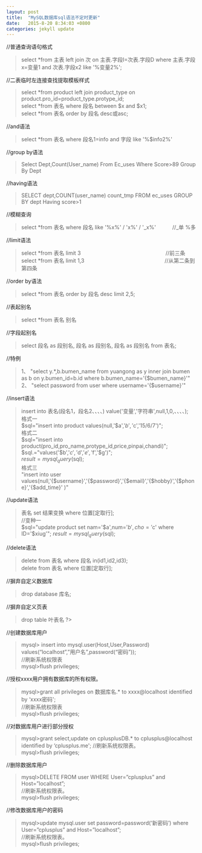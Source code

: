 ```yaml
---
layout: post
title:  "MySQL数据库sql语法不定时更新"
date:   2015-8-20 8:34:03 +0800
categories: jekyll update
---
```


//普通查询语句格式

>select *from 主表 left join 次 on 主表.字段I=次表.字段D where 主表.字段x=变量1 and 次表.字段x2 like '%变量2%';

//二表临时左连接查找提取模板样式

>select *from product left join product_type on product.pro_id=product_type.protype_id;  
select *from 表名 where 段名 between $x and $x1;  
select *from 表名 order by 段名 desc或asc;

//and语法

>select *from 表名 where 段名1=info and 字段 like '%$info2%'      

//group by语法

>Select Dept,Count(User_name) From Ec_uses Where Score>89 Group By Dept  

//having语法

>SELECT dept,COUNT(user_name) count_tmp FROM ec_uses GROUP BY dept Having score>1      

//模糊查询

>select *from 表名 where 段名 like '%x%' / 'x%' / '_x%'
&#160;&#160;&#160;&#160;&#160;&#160;&#160;&#160;&#160;&#160;//_单 %多          

//limit语法

>select *from 表名 limit 3
&#160;&#160;&#160;&#160;&#160;&#160;&#160;&#160;&#160;&#160;&#160;&#160;&#160;&#160;&#160;&#160;&#160;&#160;&#160;&#160;&#160;&#160;&#160;&#160;&#160;&#160;&#160;&#160;&#160;&#160;&#160;&#160;&#160;&#160;&#160;&#160;&#160;&#160;&#160;&#160;&#160;&#160;&#160;&#160;&#160;&#160;&#160;&#160;&#160;&#160;&#160;&#160;&#160;&#160;&#160;&#160;//前三条  
select *from 表名 limit 1,3
&#160;&#160;&#160;&#160;&#160;&#160;&#160;&#160;&#160;&#160;&#160;&#160;&#160;&#160;&#160;&#160;&#160;&#160;&#160;&#160;&#160;&#160;&#160;&#160;&#160;&#160;&#160;&#160;&#160;&#160;&#160;&#160;&#160;&#160;&#160;&#160;&#160;&#160;&#160;&#160;&#160;&#160;&#160;&#160;&#160;&#160;&#160;&#160;&#160;&#160;&#160;&#160;&#160;//从第二条到第四条       

//order by语法

>select *from 表名 order by 段名 desc limit 2,5;			               

//表起别名

>select *from 表名 别名						                                 

//字段起别名

>select 段名 as 段别名, 段名 as 段别名, 段名 as 段别名 from 表名;              

//特例

>1、 "select y.*,b.bumen_name from yuangong as y inner join bumen as b on y.bumen_id=b.id  where b.bumen_name='{$bumen_name}'"  
>2、 "select password from user where username='{$username}'"            

//insert语法

>insert into 表名(段名1，段名2、、、、) value('变量','字符串',null,1,0,、、、、);  
格式一  
$sql="insert into product values(null,'$a','$b','$c','15/6/7')";  
格式二  
$sql="insert into product(pro_id,pro_name,protype_id,price,pinpai,chandi)";  
	$sql.="values('$b','$c','$d','$e','$f','$g')";  
	$result=mysql_query($sql);  
格式三  
	"insert into user values(null,'{$username}','{$password}','{$email}','{$hobby}','{$phone}','{$add_time}' )"                

//update语法

>表名  set 结果变换 where 位置[定取行];  
//变种一  
	$sql="update product set nam='$a',num='$b',cho='$c' where ID='$xiug'";
	$result=mysql_query($sql);

//delete语法

>delete from 表名 where 段名 in(id1,id2,id3);  
delete from 表名 where 位置[定取行];

//摒弃自定义数据库

>drop database 库名;             

//摒弃自定义页表

>drop table 叶表名
?>

//创建数据库用户

>mysql> insert into mysql.user(Host,User,Password) values(“localhost”,”用户名”,password(“密码”));  
//刷新系统权限表  
mysql>flush privileges;

//授权xxxx用户拥有数据库的所有权限。

>mysql>grant all privileges on 数据库名.* to xxxx@localhost identified by ‘xxxx密码';  
//刷新系统权限表  
mysql>flush privileges;          

//对数据库用户进行部分授权

>mysql>grant select,update on cplusplusDB.* to cplusplus@localhost identified by ‘cplusplus.me';
//刷新系统权限表。  
mysql>flush privileges;           

//删除数据库用户

>mysql>DELETE FROM user WHERE User=”cplusplus” and Host=”localhost”;  
//刷新系统权限表。  
mysql>flush privileges;          

//修改数据库用户的密码

>mysql>update mysql.user set password=password(‘新密码’) where User=”cplusplus” and Host=”localhost”;  
//刷新系统权限表。  
mysql>flush privileges;
